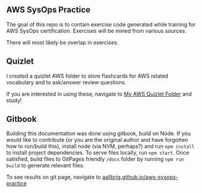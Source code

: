 ## AWS SysOps Practice
The goal of this repo is to contain exercise code generated while training for AWS SysOps certification. Exercises will be mined from various sources.

There will most likely be overlap in exercises.

## Quizlet
I created a quizlet AWS folder to store flashcards for AWS related vocabulary and to ask/answer review questions.

If you are interested in using these, navigate to [My AWS Quizlet Folder](https://quizlet.com/borallis/folders/aws) and study!

## Gitbook
Building this documentation was done using gitbook, build on Node. If you would like to contribute (or you are the original author and have forgotten how to run/build this), install node (via NVM, perhaps?) and run `npm install` to install project dependencies. To serve files locally, run `npm start`. Once satisfied, build files to GitPages friendly `/docs` folder by running `npm run build` to generate relevant files.

To see results on git page, navigate to [aallbrig.github.io/aws-sysops-practice](https://aallbrig.github.io/aws-sysops-practice/)


